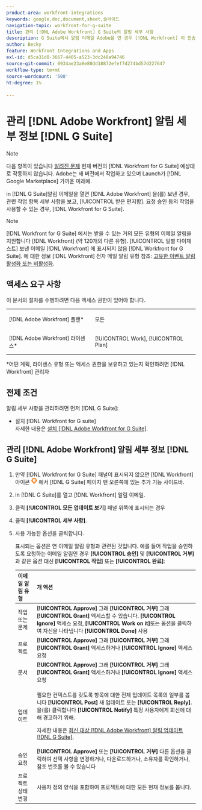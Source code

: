 ```yaml
---
product-area: workfront-integrations
keywords: google,doc,document,sheet,슬라이드
navigation-topic: workfront-for-g-suite
title: 관리 [!DNL Adobe Workfront] G Suite의 알림 세부 사항
description: G Suite에서 알림 이메일 Adobe을 연 경우 [!DNL Workfront] 이 전송되면 받은 편지함을 종료하지 않고 관련 작업 항목 세부 사항을 보고 응답할 수 있습니다. 요청 승인 등의 작업을 사용할 수 있는 경우 G Suite용 Workfront에서 직접 이러한 작업을 수행할 수 있습니다.
author: Becky
feature: Workfront Integrations and Apps
exl-id: d5ca31d8-3667-4405-a523-3dc248a94746
source-git-commit: 0934ae23a8e80dd18872efef7d274bd57d227647
workflow-type: tm+mt
source-wordcount: '508'
ht-degree: 1%

---
```


# 관리 [!DNL Adobe Workfront] 알림 세부 정보 [!DNL G Suite]

>[!NOTE]
>
>다음 항목이 있습니다 [알려진 문제](https://experienceleague.adobe.com/docs/workfront-known-issues/issues/new-workfront-experience/wf-current/wf-integrations-error-when-opening-wf-for-gsuite.html?lang=en) 현재 버전의 [!DNL Workfront for G Suite] 예상대로 작동하지 않습니다. Adobe는 새 버전에서 작업하고 있으며 Launch가 [!DNL Google Marketplace] 가까운 미래에.

in [!DNL G Suite]알림 이메일을 열면 [!DNL Adobe Workfront] 을(를) 보낸 경우, 관련 작업 항목 세부 사항을 보고, [!UICONTROL 받은 편지함]. 요청 승인 등의 작업을 사용할 수 있는 경우, [!DNL Workfront for G Suite].

>[!NOTE]
>
> [!DNL Workfront for G Suite] 에서는 받을 수 있는 거의 모든 유형의 이메일 알림을 지원합니다 [!DNL Workfront] (약 120개의 다른 유형). [!UICONTROL 일별 다이제스트] 보낸 이메일 [!DNL Workfront] 에 표시되지 않음 [!DNL Workfront for G Suite]. 에 대한 정보 [!DNL Workfront] 전자 메일 알림 유형 참조: [고유한 이벤트 알림 활성화 또는 비활성화](../../workfront-basics/using-notifications/activate-or-deactivate-your-own-event-notifications.md).

## 액세스 요구 사항

이 문서의 절차를 수행하려면 다음 액세스 권한이 있어야 합니다.

<table style="table-layout:auto"> 
 <col> 
 <col> 
 <tbody> 
  <tr> 
   <td role="rowheader">[!DNL Adobe Workfront] 플랜*</td> 
   <td> <p>모든</p> </td> 
  </tr> 
  <tr> 
   <td role="rowheader">[!DNL Adobe Workfront] 라이센스*</td> 
   <td> <p>[!UICONTROL Work], [!UICONTROL Plan]</p> </td> 
  </tr> 
  </tbody> 
</table>

&#42;어떤 계획, 라이센스 유형 또는 액세스 권한을 보유하고 있는지 확인하려면 [!DNL Workfront] 관리자

## 전제 조건

알림 세부 사항을 관리하려면 먼저 [!DNL G Suite]:

* 설치 [!DNL Workfront for G suite]\
   자세한 내용은 [설치 [!DNL Adobe Workfront for G Suite]](../../workfront-integrations-and-apps/workfront-for-g-suite/install-workfront-for-gsuite.md).

## 관리 [!DNL Adobe Workfront] 알림 세부 정보 [!DNL G Suite]

1. 만약 [!DNL Workfront for G Suite] 패널이 표시되지 않으면 [!DNL Workfront] 아이콘 ![](assets/wf-lion-icon.png) 에서 [!DNL G Suite] 페이지 맨 오른쪽에 있는 추가 기능 사이드바.
1. in [!DNL G Suite]를 열고 [!DNL Workfront] 알림 이메일.
1. 클릭 **[!UICONTROL 모든 업데이트 보기]** 패널 위쪽에 표시되는 경우
1. 클릭 **[!UICONTROL 세부 사항]**.
1. 사용 가능한 옵션을 클릭합니다.

   표시되는 옵션은 연 이메일 알림 유형과 관련된 것입니다. 예를 들어 작업을 승인하도록 요청하는 이메일 알림인 경우 **[!UICONTROL 승인]** 및 **[!UICONTROL 거부]** 과 같은 옵션 대신 **[!UICONTROL 작업]** 또는 **[!UICONTROL 완료]**:

   <table style="table-layout:auto"> 
    <col> 
    <col> 
    <thead> 
     <tr> 
      <th>이메일 알림 유형</th> 
      <th>개 액션</th> 
     </tr> 
    </thead> 
    <tbody> 
     <tr> 
      <td>작업 또는 문제</td> 
      <td><strong>[!UICONTROL Approve]</strong> 그래 <strong>[!UICONTROL 거부]</strong> 그래 <strong>[!UICONTROL Grant]</strong> 액세스할 수 있습니다. <strong>[!UICONTROL Ignore]</strong> 액세스 요청, <strong>[!UICONTROL Work on it]</strong>또는 옵션을 클릭하여 자신을 나타냅니다 <strong>[!UICONTROL Done]</strong> 사용</td> 
     </tr> 
     <tr> 
      <td>프로젝트</td> 
      <td><strong>[!UICONTROL Approve]</strong> 그래 <strong>[!UICONTROL 거부]</strong> 그래 <strong>[!UICONTROL Grant]</strong> 액세스하거나 <strong>[!UICONTROL Ignore]</strong> 액세스 요청</td> 
     </tr> 
     <tr> 
      <td>문서</td> 
      <td><strong>[!UICONTROL Approve]</strong> 그래 <strong>[!UICONTROL 거부]</strong> 그래 <strong>[!UICONTROL Grant]</strong> 액세스하거나 <strong>[!UICONTROL Ignore]</strong> 액세스 요청</td> 
     </tr> 
     <tr> 
      <td>업데이트 </td> 
      <td> <p>필요한 컨텍스트를 갖도록 항목에 대한 전체 업데이트 목록의 일부를 봅니다 <strong>[!UICONTROL Post]</strong> 새 업데이트 또는 <strong>[!UICONTROL Reply]</strong>. 을(를) 클릭합니다 <strong>[!UICONTROL Notify]</strong> 특정 사용자에게 회신에 대해 경고하기 위해. </p> <p>자세한 내용은 <a href="../../workfront-integrations-and-apps/workfront-for-g-suite/reply-to-wf-update-notification-from-gsuite.md" class="MCXref xref">회신 대상 [!DNL Adobe Workfront] 알림 업데이트 [!DNL G Suite]</a>.</p> </td> 
     </tr> 
     <tr> 
      <td>승인 요청</td> 
      <td><strong>[!UICONTROL Approve]</strong> 또는 <strong>[!UICONTROL 거부]</strong> 다른 옵션을 클릭하여 선택 사항을 변경하거나, 다운로드하거나, 소유자를 확인하거나, 참조 번호를 볼 수 있습니다</td> 
     </tr> 
     <tr> 
      <td>프로젝트 상태 변경</td> 
      <td> 사용자 정의 양식을 포함하여 프로젝트에 대한 모든 현재 정보를 봅니다. </td> 
     </tr> 
    </tbody> 
   </table>
